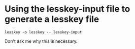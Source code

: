 # Using the lesskey-input file to generate a lesskey file
```
lesskey -o lesskey -- lesskey-input
```

Don't ask me why this is necessary.
